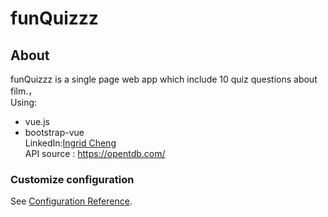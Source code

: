 # funQuizzz
## About
funQuizzz is a single page web app which include 10 quiz questions about film.，<br>
Using:<br>
* vue.js<br>
* bootstrap-vue<br>
LinkedIn:[Ingrid Cheng](https://www.linkedin.com/in/ingrid-cheng/)<br>
API source : https://opentdb.com/<br>



### Customize configuration
See [Configuration Reference](https://cli.vuejs.org/config/).
